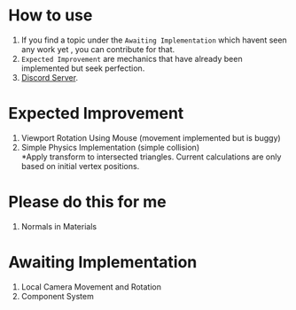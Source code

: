 # How to use
1) If you find a topic under the `Awaiting Implementation` which havent seen any work yet , you can contribute for that.
2) `Expected Improvement` are mechanics that have already been implemented but seek perfection.
3) <a href = "https://discord.gg/MN6ccBjJK9"> Discord Server</a>.

# Expected Improvement
1) Viewport Rotation Using Mouse (movement implemented but is buggy)
2) Simple Physics Implementation (simple collision)<br/>
*Apply transform to intersected triangles. Current calculations are only based on initial vertex positions.

# Please do this for me 
1) Normals in Materials
 
# Awaiting Implementation
1) Local Camera Movement and Rotation
2) Component System